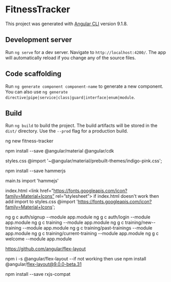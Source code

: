 # FitnessTracker

This project was generated with [Angular CLI](https://github.com/angular/angular-cli) version 9.1.8.

## Development server

Run `ng serve` for a dev server. Navigate to `http://localhost:4200/`. The app will automatically reload if you change any of the source files.

## Code scaffolding

Run `ng generate component component-name` to generate a new component. You can also use `ng generate directive|pipe|service|class|guard|interface|enum|module`.

## Build

Run `ng build` to build the project. The build artifacts will be stored in the `dist/` directory. Use the `--prod` flag for a production build.

ng new fitness-tracker

npm install --save @angular/material @angular/cdk

styles.css @import '~@angular/material/prebuilt-themes/indigo-pink.css';

npm install --save hammerjs

main.ts import 'hammejs'

index.html <link href=”https://fonts.googleapis.com/icon?family=Material+Icons” rel=”stylesheet”>
if index.html doesn't work then add import to
styles.css @import 'https://fonts.googleapis.com/icon?family=Material+Icons';

ng g c auth/signup --module app.module
ng g c auth/login --module app.module
ng g c training --module app.module
ng g c training/new--training --module app.module
ng g c training/past-trainings --module app.module
ng g c training/current-training --module app.module
ng g c welcome --module app.module

https://github.com/angular/flex-layout

npm i -s @angular/flex-layout --if not working then use npm install @angular/flex-layout@9.0.0-beta.31

npm install --save rxjs-compat
